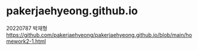 # pakerjaehyeong.github.io
20220787  박재형
https://github.com/pakerjaehyeong/pakerjaehyeong.github.io/blob/main/homework2-1.html
